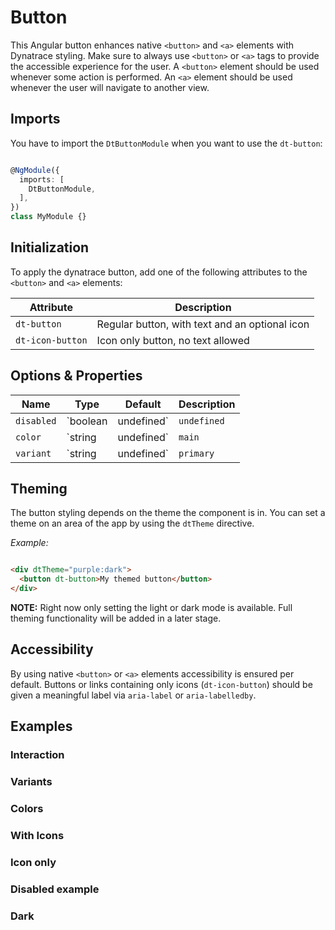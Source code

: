 # Button

<docs-source-example example="DefaultButtonExampleComponent"></docs-source-example>

This Angular button enhances native `<button>` and `<a>` elements with Dynatrace styling.
Make sure to always use `<button>` or `<a>` tags to provide the accessible experience for the user.
A `<button>` element should be used whenever some action is performed.
An `<a>` element should be used whenever the user will navigate to another view.

## Imports

You have to import the `DtButtonModule` when you want to use the `dt-button`:

```typescript

@NgModule({
  imports: [
    DtButtonModule,
  ],
})
class MyModule {}

```

## Initialization

To apply the dynatrace button, add one of the following attributes to the `<button>` and `<a>` elements:

| Attribute         | Description                                     |
| ----------------- | ----------------------------------------------- |
| `dt-button`       | Regular button, with text and an optional icon  |
| `dt-icon-button`  | Icon only button, no text allowed               |

## Options & Properties

| Name | Type | Default | Description |
| --- | --- | --- | --- |
| `disabled` | `boolean | undefined` | `undefined` | Sets disable state if property is set and the value is truthy or undefined |
| `color` | `string | undefined` | `main` | Sets color. Possible options: <ul><li><code>main</code> (default)</li><li><code>warning</code></li><li><code>cta</code></li></ul> |
| `variant` | `string | undefined` | `primary` | Sets variant. Possible options: <ul><li><code>primary</code> (default)</li><li><code>secondary</code></li><li><code>nested</code> Only available for <code>dt-icon-button</code></li></ul> |

## Theming

The button styling depends on the theme the component is in. You can set a theme on an area of the app by using the `dtTheme` directive.

*Example:*

```html

<div dtTheme="purple:dark">
  <button dt-button>My themed button</button>
</div>

```

**NOTE:**
Right now only setting the light or dark mode is available.
Full theming functionality will be added in a later stage.

## Accessibility

By using native `<button>` or `<a>` elements accessibility is ensured per default.
Buttons or links containing only icons (`dt-icon-button`) should be given a meaningful label via `aria-label` or `aria-labelledby`.

## Examples

### Interaction

<docs-source-example example="InteractionButtonExampleComponent"></docs-source-example>

### Variants

<docs-source-example example="VariantButtonExampleComponent"></docs-source-example>

### Colors

<docs-source-example example="ColorButtonExampleComponent"></docs-source-example>

### With Icons

<docs-source-example example="IconsButtonExampleComponent"></docs-source-example>

### Icon only

<docs-source-example example="IconOnlyButtonExampleComponent"></docs-source-example>

### Disabled example

<docs-source-example example="DisabledButtonExampleComponent"></docs-source-example>

### Dark

<docs-source-example example="DarkButtonExampleComponent" themedark="true"></docs-source-example>
